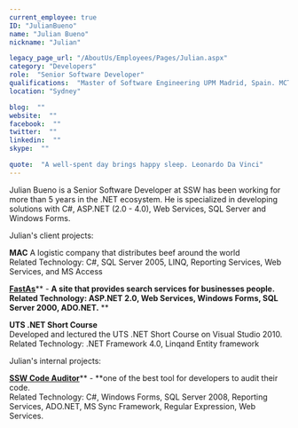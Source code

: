```yaml
---
current_employee: true
ID: "JulianBueno"
name: "Julian Bueno"
nickname: "Julian"

legacy_page_url: "/AboutUs/Employees/Pages/Julian.aspx"
category: "Developers"
role:  "Senior Software Developer"
qualifications:  "Master of Software Engineering UPM Madrid, Spain. MCTS in web and windows"
location: "Sydney"

blog:  ""
website:  ""
facebook:  ""
twitter:  ""
linkedin:  ""
skype:  ""

quote:  "A well-spent day brings happy sleep. Leonardo Da Vinci"
---
```


Julian Bueno is a Senior Software Developer at SSW has been working for more than 5 years in the .NET ecosystem. He is specialized in developing solutions with C#, ASP.NET (2.0 - 4.0), Web Services, SQL Server and Windows Forms. 

Julian's client projects:  

**MAC** A logistic company that distributes beef around the world  
 Related Technology: C#, SQL Server 2005, LINQ, Reporting Services, Web Services, and MS Access 

[**FastAs**](http://www.fastas.com/)** - **A site that provides search services for businesses people.  
 Related Technology: ASP.NET 2.0, Web Services, Windows Forms, SQL Server 2000, ADO.NET.** **

**UTS .NET Short Course**  
 Developed and lectured the UTS .NET Short Course on Visual Studio 2010.  
 Related Technology: .NET Framework 4.0, Linqand Entity framework

Julian's internal projects: 

**[SSW Code Auditor](http://www.ssw.com.au/ssw/codeauditor/)**** - **one of the best tool for developers to audit their code.  
 Related Technology: C#, Windows Forms, SQL Server 2008, Reporting Services, ADO.NET, MS Sync Framework, Regular Expression, Web Services. 